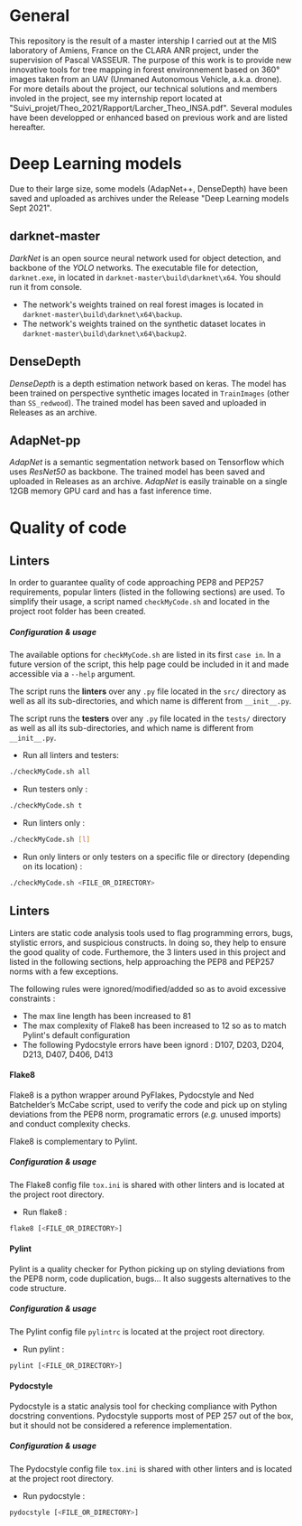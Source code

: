 # General
This repository is the result of a master intership I carried out at the MIS laboratory of Amiens, France on the CLARA ANR project, under the supervision of Pascal VASSEUR. The purpose of this work is to provide new innovative tools for tree mapping in forest environnement based on 360° images taken from an UAV (Unmaned Autonomous Vehicle, a.k.a. drone). For more details about the project, our technical solutions and members involed in the project, see my internship report located at "Suivi_projet/Theo_2021/Rapport/Larcher_Theo_INSA.pdf". Several modules have been developped or enhanced based on previous work and are listed hereafter.

# Deep Learning models
Due to their large size, some models (AdapNet++, DenseDepth) have been saved and uploaded as archives under the Release "Deep Learning models Sept 2021".

## darknet-master
*DarkNet* is an open source neural network used for object detection, and backbone of the *YOLO* networks. The executable file for detection, `darknet.exe`, in located in `darknet-master\build\darknet\x64`. You should run it from console. 
- The network's weights trained on real forest images is located in `darknet-master\build\darknet\x64\backup`.
- The network's weights trained on the synthetic dataset locates in `darknet-master\build\darknet\x64\backup2`.

## DenseDepth
*DenseDepth* is a depth estimation network based on keras. The model has been trained on perspective synthetic images located in `TrainImages` (other than `SS_redwood`). The trained model has been saved and uploaded in Releases as an archive.

## AdapNet-pp
*AdapNet* is a semantic segmentation network based on Tensorflow which uses *ResNet50* as backbone. The trained model has been saved and uploaded in Releases as an archive. *AdapNet* is easily trainable on a single 12GB memory GPU card and has a fast inference time.

# Quality of code
## Linters
In order to guarantee quality of code approaching PEP8 and PEP257 requirements, popular linters (listed in the following sections) are used. To simplify their usage, a script named `checkMyCode.sh` and located in the project root folder has been created.

##### Configuration & usage
The available options for `checkMyCode.sh` are listed in its first `case in`. In a future version of the script, this help page could be included in it and made accessible via a `--help` argument.

The script runs the **linters** over any `.py` file located in the `src/` directory as well as all its sub-directories, and which name is different from `__init__.py`.

The script runs the **testers** over any `.py` file located in the `tests/` directory as well as all its sub-directories, and which name is different from `__init__.py`.

- Run all linters and testers:
```bash
./checkMyCode.sh all
```

- Run testers only :
```bash
./checkMyCode.sh t
```

- Run linters only :
```bash
./checkMyCode.sh [l]
```

- Run only linters or only testers on a specific file or directory (depending on its location) :
```bash
./checkMyCode.sh <FILE_OR_DIRECTORY>
```

## Linters
Linters are static code analysis tools used to flag programming errors, bugs, stylistic errors, and suspicious constructs. In doing so, they help to ensure the good quality of code. Furthemore, the 3 linters used in this project and listed in the following sections, help approaching the PEP8 and PEP257 norms with a few exceptions.

The following rules were ignored/modified/added so as to avoid excessive constraints :

- The max line length has been increased to 81
- The max complexity of Flake8 has been increased to 12 so as to match Pylint's default configuration
- The following Pydocstyle errors have been ignord : D107, D203, D204, D213, D407, D406, D413

#### Flake8
Flake8 is a python wrapper around PyFlakes, Pydocstyle and Ned Batchelder’s McCabe script, used to verify the code and pick up on styling deviations from the PEP8 norm, programatic errors (_e.g._ unused imports) and conduct complexity checks.

Flake8 is complementary to Pylint.

##### Configuration & usage
The Flake8 config file `tox.ini` is shared with other linters and is located at the project root directory.

- Run flake8 :
```bash
flake8 [<FILE_OR_DIRECTORY>]
```

#### Pylint
Pylint is a quality checker for Python picking up on styling deviations from the PEP8 norm, code duplication, bugs... It also suggests alternatives to the code structure.

##### Configuration & usage
The Pylint config file `pylintrc` is located at the project root directory.

- Run pylint :
```bash
pylint [<FILE_OR_DIRECTORY>]
```

#### Pydocstyle
Pydocstyle is a static analysis tool for checking compliance with Python docstring conventions. Pydocstyle supports most of PEP 257 out of the box, but it should not be considered a reference implementation.

##### Configuration & usage
The Pydocstyle config file `tox.ini` is shared with other linters and is located at the project root directory.

- Run pydocstyle :
```bash
pydocstyle [<FILE_OR_DIRECTORY>]
```
